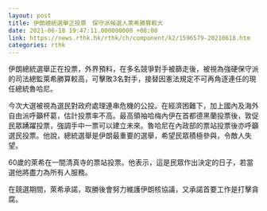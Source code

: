 ```yaml
---
layout: post
title: 伊朗總統選舉正投票　保守派候選人萊希勝算較大
date: 2021-06-18 19:47:11.000000000 +08:00
link: https://news.rthk.hk/rthk/ch/component/k2/1596579-20210618.htm
categories: rthk
---
```


伊朗總統選舉正在投票，外界預料，在多名競爭對手被篩走後，被視為強硬保守派的司法總監萊希勝算較高，可擊敗3名對手，接替因憲法規定不可再角逐連任的現任總統魯哈尼。

今次大選被視為選民對政府處理連串危機的公投。在經濟困難下，加上國內及海外自由派呼籲杯葛，估計投票率不高。最高領袖哈梅內伊在首都德黑蘭投票後，敦促民眾踴躍投票，強調手中一票可以建立未來。魯哈尼在內政部的票站投票後亦呼籲選民投票。他說，總統選舉是伊朗最重要的選舉，希望民眾積極參與，令敵人失望。

60歲的萊希在一間清真寺的票站投票。他表示，這是民眾作出決定的日子，若當選他將盡力為所有人服務。

在競選期間，萊希承諾，取勝後會努力維護伊朗核協議，又承諾首要工作是打擊貪腐。

